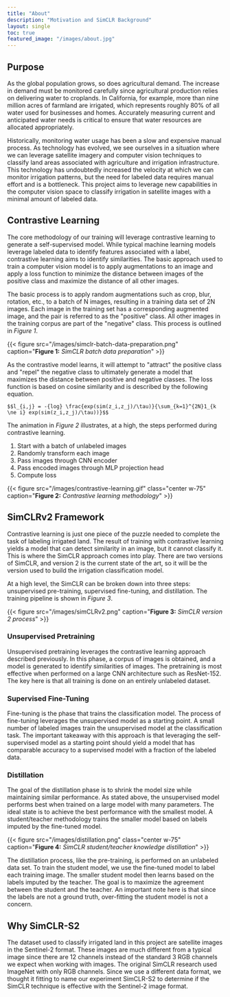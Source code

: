 ```yaml
---
title: "About"
description: "Motivation and SimCLR Background"
layout: single
toc: true
featured_image: "/images/about.jpg"
---
```


## Purpose

As the global population grows, so does agricultural demand. The increase in demand must be monitored carefully since agricultural production relies on delivering water to croplands. In California, for example, more than nine million acres of farmland are irrigated, which represents roughly 80% of all water used for businesses and homes. Accurately measuring current and anticipated water needs is critical to ensure that water resources are allocated appropriately.

Historically, monitoring water usage has been a slow and expensive manual process. As technology has evolved, we see ourselves in a situation where we can leverage satellite imagery and computer vision techniques to classify land areas associated with agriculture and irrigation infrastructure. This technology has undoubtedly increased the velocity at which we can monitor irrigation patterns, but the need for labeled data requires manual effort and is a bottleneck. This project aims to leverage new capabilities in the computer vision space to classify irrigation in satellite images with a minimal amount of labeled data.


## Contrastive Learning

The core methodology of our training will leverage contrastive learning to generate a self-supervised model. While typical machine learning models leverage labeled data to identify features associated with a label, contrastive learning aims to identify similarities. The basic approach used to train a computer vision model is to apply augmentations to an image and apply a loss function to minimize the distance between images of the positive class and maximize the distance of all other images.

The basic process is to apply random augmentations such as crop, blur, rotation, etc., to a batch of N images, resulting in a training data set of 2N images. Each image in the training set has a corresponding augmented image, and the pair is referred to as the "positive" class. All other images in the training corpus are part of the "negative" class. This process is outlined in *Figure 1*.


{{< figure src="/images/simclr-batch-data-preparation.png" caption="**Figure 1:** *SimCLR batch data preparation*" >}}

As the contrastive model learns, it will attempt to "attract" the positive class and "repel" the negative class to ultimately generate a model that maximizes the distance between positive and negative classes. The loss function is based on cosine similarity and is described by the following equation.

`$$l_{i,j} = -{log} \frac{exp(sim(z_i,z_j)/\tau)}{\sum_{k=1}^{2N}1_{k \ne i} exp(sim(z_i,z_j)/\tau))}$$`

The animation in *Figure 2* illustrates, at a high, the steps performed during contrastive learning.

1. Start with a batch of unlabeled images
2. Randomly transform each image
3. Pass images through CNN encoder
4. Pass encoded images through MLP projection head
5. Compute loss

{{< figure src="/images/contrastive-learning.gif" class="center w-75" caption="**Figure 2:** *Contrastive learning methodology*" >}}

## SimCLRv2 Framework

Contrastive learning is just one piece of the puzzle needed to complete the task of labeling irrigated land. The result of training with contrastive learning yields a model that can detect similarity in an image, but it cannot classify it. This is where the SimCLR approach comes into play. There are two versions of SimCLR, and version 2 is the current state of the art, so it will be the version used to build the irrigation classification model.

At a high level, the SimCLR can be broken down into three steps: unsupervised pre-training, supervised fine-tuning, and distillation. The training pipeline is shown in *Figure 3*.

{{< figure src="/images/simCLRv2.png" caption="**Figure 3:** *SimCLR version 2 process*" >}}

### Unsupervised Pretraining

Unsupervised pretraining leverages the contrastive learning approach described previously. In this phase, a corpus of images is obtained, and a model is generated to identify similarities of images. The pretraining is most effective when performed on a large CNN architecture such as ResNet-152. The key here is that all training is done on an entirely unlabeled dataset.

### Supervised Fine-Tuning

Fine-tuning is the phase that trains the classification model. The process of fine-tuning leverages the unsupervised model as a starting point. A small number of labeled images train the unsupervised model at the classification task. The important takeaway with this approach is that leveraging the self-supervised model as a starting point should yield a model that has comparable accuracy to a supervised model with a fraction of the labeled data.

### Distillation

The goal of the distillation phase is to shrink the model size while maintaining similar performance. As stated above, the unsupervised model performs best when trained on a large model with many parameters. The ideal state is to achieve the best performance with the smallest model. A student/teacher methodology trains the smaller model based on labels imputed by the fine-tuned model.

{{< figure src="/images/distillation.png" class="center w-75" caption="**Figure 4:** *SimCLR student/teacher knowledge distillation*" >}}

The distillation process, like the pre-training, is performed on an unlabeled data set. To train the student model, we use the fine-tuned model to label each training image. The smaller student model then learns based on the labels imputed by the teacher. The goal is to maximize the agreement between the student and the teacher. An important note here is that since the labels are not a ground truth, over-fitting the student model is not a concern.

## Why SimCLR-S2

The dataset used to classify irrigated land in this project are satellite images in the Sentinel-2 format. These images are much different from a typical image since there are 12 channels instead of the standard 3 RGB channels we expect when working with images. The original SimCLR research used  ImageNet with only RGB channels. Since we use a different data format, we thought it fitting to name our experiment SimCLR-S2 to determine if the SimCLR technique is effective with the Sentinel-2 image format.
